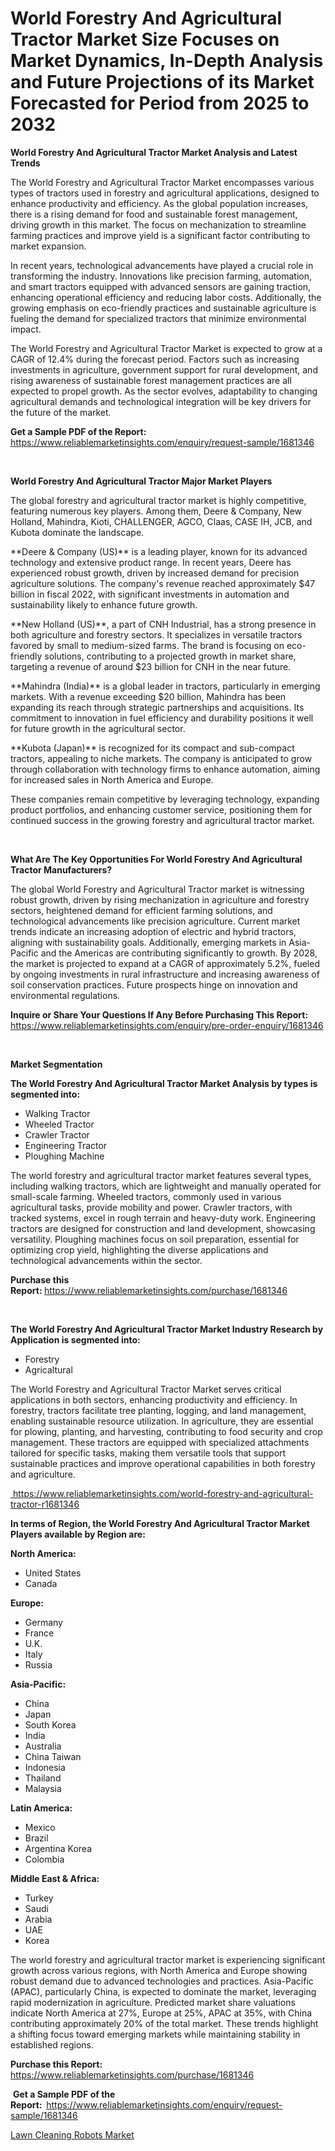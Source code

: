 <p><h1>World Forestry And Agricultural Tractor Market Size Focuses on Market Dynamics, In-Depth Analysis and Future Projections of its Market Forecasted for Period from 2025 to 2032</h1></p><p><strong>World Forestry And Agricultural Tractor Market Analysis and Latest Trends</strong></p>
<p><p>The World Forestry and Agricultural Tractor Market encompasses various types of tractors used in forestry and agricultural applications, designed to enhance productivity and efficiency. As the global population increases, there is a rising demand for food and sustainable forest management, driving growth in this market. The focus on mechanization to streamline farming practices and improve yield is a significant factor contributing to market expansion. </p><p>In recent years, technological advancements have played a crucial role in transforming the industry. Innovations like precision farming, automation, and smart tractors equipped with advanced sensors are gaining traction, enhancing operational efficiency and reducing labor costs. Additionally, the growing emphasis on eco-friendly practices and sustainable agriculture is fueling the demand for specialized tractors that minimize environmental impact.</p><p>The World Forestry and Agricultural Tractor Market is expected to grow at a CAGR of 12.4% during the forecast period. Factors such as increasing investments in agriculture, government support for rural development, and rising awareness of sustainable forest management practices are all expected to propel growth. As the sector evolves, adaptability to changing agricultural demands and technological integration will be key drivers for the future of the market.</p></p>
<p><strong>Get a Sample PDF of the Report:&nbsp;</strong> <a href="https://www.reliablemarketinsights.com/enquiry/request-sample/1681346?utm_campaign=2133&utm_medium=2&utm_source=Github&utm_content=ia&utm_term=24032025&utm_id=world-forestry-and-agricultural-tractor">https://www.reliablemarketinsights.com/enquiry/request-sample/1681346</a></p>
<p>&nbsp;</p>
<p><strong>World Forestry And Agricultural Tractor Major Market Players</strong></p>
<p><p>The global forestry and agricultural tractor market is highly competitive, featuring numerous key players. Among them, Deere & Company, New Holland, Mahindra, Kioti, CHALLENGER, AGCO, Claas, CASE IH, JCB, and Kubota dominate the landscape.</p><p>**Deere & Company (US)** is a leading player, known for its advanced technology and extensive product range. In recent years, Deere has experienced robust growth, driven by increased demand for precision agriculture solutions. The company's revenue reached approximately $47 billion in fiscal 2022, with significant investments in automation and sustainability likely to enhance future growth.</p><p>**New Holland (US)**, a part of CNH Industrial, has a strong presence in both agriculture and forestry sectors. It specializes in versatile tractors favored by small to medium-sized farms. The brand is focusing on eco-friendly solutions, contributing to a projected growth in market share, targeting a revenue of around $23 billion for CNH in the near future.</p><p>**Mahindra (India)** is a global leader in tractors, particularly in emerging markets. With a revenue exceeding $20 billion, Mahindra has been expanding its reach through strategic partnerships and acquisitions. Its commitment to innovation in fuel efficiency and durability positions it well for future growth in the agricultural sector.</p><p>**Kubota (Japan)** is recognized for its compact and sub-compact tractors, appealing to niche markets. The company is anticipated to grow through collaboration with technology firms to enhance automation, aiming for increased sales in North America and Europe.</p><p>These companies remain competitive by leveraging technology, expanding product portfolios, and enhancing customer service, positioning them for continued success in the growing forestry and agricultural tractor market.</p></p>
<p>&nbsp;</p>
<p><strong>What Are The Key Opportunities For World Forestry And Agricultural Tractor Manufacturers?</strong></p>
<p><p>The global World Forestry and Agricultural Tractor market is witnessing robust growth, driven by rising mechanization in agriculture and forestry sectors, heightened demand for efficient farming solutions, and technological advancements like precision agriculture. Current market trends indicate an increasing adoption of electric and hybrid tractors, aligning with sustainability goals. Additionally, emerging markets in Asia-Pacific and the Americas are contributing significantly to growth. By 2028, the market is projected to expand at a CAGR of approximately 5.2%, fueled by ongoing investments in rural infrastructure and increasing awareness of soil conservation practices. Future prospects hinge on innovation and environmental regulations.</p></p>
<p><strong>Inquire or Share Your Questions If Any Before Purchasing This Report:</strong> <a href="https://www.reliablemarketinsights.com/enquiry/pre-order-enquiry/1681346?utm_campaign=2133&utm_medium=2&utm_source=Github&utm_content=ia&utm_term=24032025&utm_id=world-forestry-and-agricultural-tractor">https://www.reliablemarketinsights.com/enquiry/pre-order-enquiry/1681346</a></p>
<p>&nbsp;</p>
<p><strong>Market Segmentation</strong></p>
<p><strong>The World Forestry And Agricultural Tractor Market Analysis by types is segmented into:</strong></p>
<p><ul><li>Walking Tractor</li><li>Wheeled Tractor</li><li>Crawler Tractor</li><li>Engineering Tractor</li><li>Ploughing Machine</li></ul></p>
<p><p>The world forestry and agricultural tractor market features several types, including walking tractors, which are lightweight and manually operated for small-scale farming. Wheeled tractors, commonly used in various agricultural tasks, provide mobility and power. Crawler tractors, with tracked systems, excel in rough terrain and heavy-duty work. Engineering tractors are designed for construction and land development, showcasing versatility. Ploughing machines focus on soil preparation, essential for optimizing crop yield, highlighting the diverse applications and technological advancements within the sector.</p></p>
<p><strong>Purchase this Report:&nbsp;</strong><a href="https://www.reliablemarketinsights.com/purchase/1681346?utm_campaign=2133&utm_medium=2&utm_source=Github&utm_content=ia&utm_term=24032025&utm_id=world-forestry-and-agricultural-tractor">https://www.reliablemarketinsights.com/purchase/1681346</a></p>
<p>&nbsp;</p>
<p><strong>The World Forestry And Agricultural Tractor Market Industry Research by Application is segmented into:</strong></p>
<p><ul><li>Forestry</li><li>Agricaltural</li></ul></p>
<p><p>The World Forestry and Agricultural Tractor Market serves critical applications in both sectors, enhancing productivity and efficiency. In forestry, tractors facilitate tree planting, logging, and land management, enabling sustainable resource utilization. In agriculture, they are essential for plowing, planting, and harvesting, contributing to food security and crop management. These tractors are equipped with specialized attachments tailored for specific tasks, making them versatile tools that support sustainable practices and improve operational capabilities in both forestry and agriculture.</p></p>
<p><a href="https://www.reliablemarketinsights.com/world-forestry-and-agricultural-tractor-r1681346?utm_campaign=2133&utm_medium=2&utm_source=Github&utm_content=ia&utm_term=24032025&utm_id=world-forestry-and-agricultural-tractor">&nbsp;https://www.reliablemarketinsights.com/world-forestry-and-agricultural-tractor-r1681346</a></p>
<p><strong>In terms of Region, the World Forestry And Agricultural Tractor Market Players available by Region are:</strong></p>
<p>
    <p> <strong> North America: </strong>
        <ul>
            <li>United States</li>
            <li>Canada</li>
        </ul>
        </p> 
    <p> <strong> Europe: </strong>
        <ul>
            <li>Germany</li>
            <li>France</li>
            <li>U.K.</li>
            <li>Italy</li>
            <li>Russia</li>
        </ul>
        </p> 
    <p> <strong> Asia-Pacific: </strong>
        <ul>
            <li>China</li>
            <li>Japan</li>
            <li>South Korea</li>
            <li>India</li>
            <li>Australia</li>
            <li>China Taiwan</li>
            <li>Indonesia</li>
            <li>Thailand</li>
            <li>Malaysia</li>
        </ul>
        </p> 
    <p> <strong> Latin America: </strong>
        <ul>
            <li>Mexico</li>
            <li>Brazil</li>
            <li>Argentina Korea</li>
            <li>Colombia</li>
        </ul>
        </p> 
    <p> <strong> Middle East & Africa: </strong>
        <ul>
            <li>Turkey</li>
            <li>Saudi</li>
            <li>Arabia</li>
            <li>UAE</li>
            <li>Korea</li>
        </ul>
    </p>
    </p>
<p><p>The world forestry and agricultural tractor market is experiencing significant growth across various regions, with North America and Europe showing robust demand due to advanced technologies and practices. Asia-Pacific (APAC), particularly China, is expected to dominate the market, leveraging rapid modernization in agriculture. Predicted market share valuations indicate North America at 27%, Europe at 25%, APAC at 35%, with China contributing approximately 20% of the total market. These trends highlight a shifting focus toward emerging markets while maintaining stability in established regions.</p></p>
<p><strong>Purchase this Report: </strong><a href="https://www.reliablemarketinsights.com/purchase/1681346?utm_campaign=2133&utm_medium=2&utm_source=Github&utm_content=ia&utm_term=24032025&utm_id=world-forestry-and-agricultural-tractor">https://www.reliablemarketinsights.com/purchase/1681346</a></p>
<p>&nbsp;<strong>Get a Sample PDF of the Report:&nbsp;&nbsp;</strong><a href="https://www.reliablemarketinsights.com/enquiry/request-sample/1681346?utm_campaign=2133&utm_medium=2&utm_source=Github&utm_content=ia&utm_term=24032025&utm_id=world-forestry-and-agricultural-tractor">https://www.reliablemarketinsights.com/enquiry/request-sample/1681346</a></p>
<p><strong></strong></p>
<p><p><a href="https://github.com/JakirUddin651/Market-Research-Report-List-2/blob/main/lawn-cleaning-robots-market.md?utm_campaign=2133&utm_medium=2&utm_source=Github&utm_content=ia&utm_term=24032025&utm_id=world-forestry-and-agricultural-tractor">Lawn Cleaning Robots Market</a></p></p>